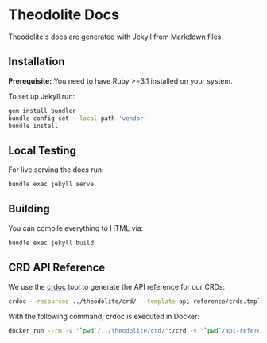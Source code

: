 # Theodolite Docs

Theodolite's docs are generated with Jekyll from Markdown files.

## Installation

**Prerequisite:** You need to have Ruby >=3.1 installed on your system.

To set up Jekyll run:

```sh
gem install bundler
bundle config set --local path 'vendor'
bundle install
```

## Local Testing

For live serving the docs run:

```sh
bundle exec jekyll serve
```

## Building

You can compile everything to HTML via:

```sh
bundle exec jekyll build
```

## CRD API Reference

We use the [crdoc](https://github.com/fybrik/crdoc) tool to generate the API reference for our CRDs:

```sh
crdoc --resources ../theodolite/crd/ --template api-reference/crds.tmpl --output api-reference/crds.md
```

With the following command, crdoc is executed in Docker:

```sh
docker run --rm -v "`pwd`/../theodolite/crd/":/crd -v "`pwd`/api-reference":/api-reference ghcr.io/fybrik/crdoc:0.6.2 --resources /crd/ --template /api-reference/crds.tmpl --output /api-reference/crds.md
```
